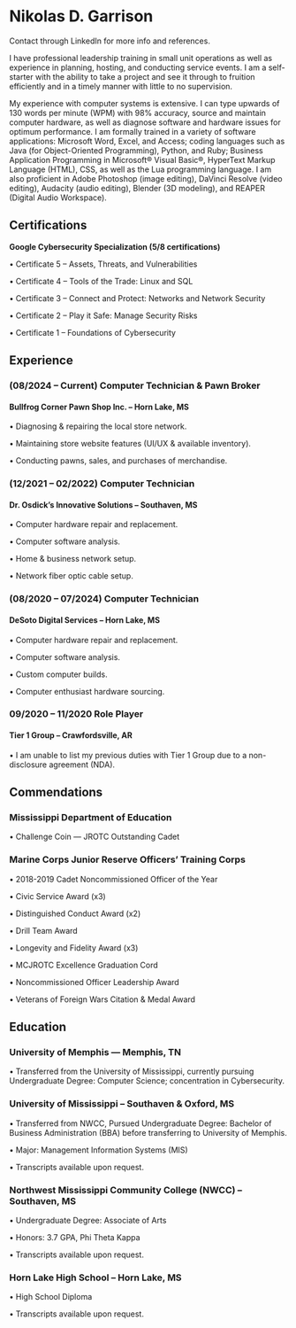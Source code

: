 # Nikolas D. Garrison

Contact through LinkedIn for more info and references.

I have professional leadership training in small unit operations as well as experience in planning, hosting, and conducting service events. I am a self-starter with the ability to take a project and see it through to fruition efficiently and in a timely manner with little to no supervision.

My experience with computer systems is extensive. I can type upwards of 130 words per minute (WPM) with 98% accuracy, source and maintain computer hardware, as well as diagnose software and hardware issues for optimum performance.
I am formally trained in a variety of software applications: Microsoft Word, Excel, and Access; coding languages such as Java (for Object-Oriented Programming), Python, and Ruby; Business Application Programming in Microsoft® Visual Basic®, HyperText Markup Language (HTML), CSS, as well as the Lua programming language. I am also proficient in Adobe Photoshop (image editing), DaVinci Resolve (video editing), Audacity (audio editing), Blender (3D modeling), and REAPER (Digital Audio Workspace).


## Certifications

**Google Cybersecurity Specialization (5/8 certifications)**

• Certificate 5 – Assets, Threats, and Vulnerabilities

• Certificate 4 – Tools of the Trade: Linux and SQL

• Certificate 3 – Connect and Protect: Networks and Network Security

• Certificate 2 – Play it Safe: Manage Security Risks

• Certificate 1 – Foundations of Cybersecurity
 
## Experience

### **(08/2024 – Current)  Computer Technician & Pawn Broker**

#### Bullfrog Corner Pawn Shop Inc. – Horn Lake, MS

• Diagnosing & repairing the local store network.

• Maintaining store website features (UI/UX & available inventory).

• Conducting pawns, sales, and purchases of merchandise.   

### **(12/2021 – 02/2022)	  Computer Technician**

#### Dr. Osdick’s Innovative Solutions – Southaven, MS

• Computer hardware repair and replacement.

• Computer software analysis.

• Home & business network setup.

• Network fiber optic cable setup.


### **(08/2020 – 07/2024)	  Computer Technician**

#### DeSoto Digital Services – Horn Lake, MS

• Computer hardware repair and replacement.

• Computer software analysis.

• Custom computer builds.

• Computer enthusiast hardware sourcing.


### **09/2020 – 11/2020	  Role Player**

#### Tier 1 Group – Crawfordsville, AR

• I am unable to list my previous duties with Tier 1 Group due to a non-disclosure agreement (NDA).

## Commendations

### **Mississippi Department of Education**

• Challenge Coin — JROTC Outstanding Cadet

### **Marine Corps Junior Reserve Officers’ Training Corps**

• 2018-2019 Cadet Noncommissioned Officer of the Year

• Civic Service Award (x3)

• Distinguished Conduct Award (x2)

• Drill Team Award

• Longevity and Fidelity Award (x3)

• MCJROTC Excellence Graduation Cord

• Noncommissioned Officer Leadership Award

• Veterans of Foreign Wars Citation & Medal Award

## Education

### **University of Memphis — Memphis, TN**

• Transferred from the University of Mississippi, currently pursuing Undergraduate Degree: Computer Science; concentration in Cybersecurity.

### **University of Mississippi – Southaven & Oxford, MS**

• Transferred from NWCC, Pursued Undergraduate Degree: Bachelor of Business Administration (BBA) before transferring to University of Memphis.

• Major: Management Information Systems (MIS)

• Transcripts available upon request.

### **Northwest Mississippi Community College (NWCC) – Southaven, MS**

• Undergraduate Degree: Associate of Arts

• Honors: 3.7 GPA, Phi Theta Kappa

• Transcripts available upon request.

### **Horn Lake High School – Horn Lake, MS**
• High School Diploma

• Transcripts available upon request.
